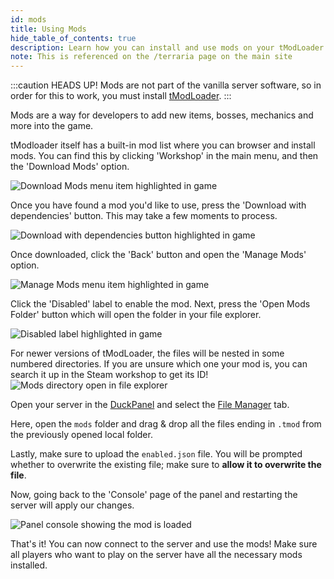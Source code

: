 ```yaml
---
id: mods
title: Using Mods
hide_table_of_contents: true
description: Learn how you can install and use mods on your tModLoader server!
note: This is referenced on the /terraria page on the main site
---
```


:::caution HEADS UP!
Mods are not part of the vanilla server software, so in order for this to work, you must
install [tModLoader](overview.md).
:::

Mods are a way for developers to add new items, bosses, mechanics and more into the game.

tModloader itself has a built-in mod list where you can browser and install mods.
You can find this by clicking 'Workshop' in the main menu, and then the 'Download Mods' option.

![Download Mods menu item highlighted in game](/games/terraria/tmodloader/mods/menu_download.png)

Once you have found a mod you'd like to use, press the 'Download with dependencies' button. This may take a few moments
to process.

![Download with dependencies button highlighted in game](/games/terraria/tmodloader/mods/download_mod.png)

Once downloaded, click the 'Back' button and open the 'Manage Mods' option.

![Manage Mods menu item highlighted in game](/games/terraria/tmodloader/mods/menu_manage.png)

Click the 'Disabled' label to enable the mod.
Next, press the 'Open Mods Folder' button which will open the folder in your file explorer.

![Disabled label highlighted in game](/games/terraria/tmodloader/mods/enable.png)

For newer versions of tModLoader, the files will be nested in some numbered directories. If you are unsure
which one your mod is, you can search it up in the Steam workshop to get its ID!
![Mods directory open in file explorer](/games/terraria/tmodloader/mods/folder.png)

Open your server in the [DuckPanel](https://mc.bloom.host/) and select
the [File Manager](/using_the_panel/file-manager-controls.md) tab.

Here, open the `mods` folder and drag & drop all the files ending in `.tmod` from the previously opened local folder.

Lastly, make sure to upload the `enabled.json` file. You will be prompted whether to overwrite the existing file; make
sure to **allow it to overwrite the file**.

Now, going back to the 'Console' page of the panel and restarting the server will apply our changes.

![Panel console showing the mod is loaded](/games/terraria/tmodloader/mods/console.png)

That's it! You can now connect to the server and use the mods! Make sure all players who want to play on the server
have all the necessary mods installed.
